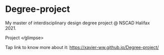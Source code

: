 # Degree-project
My master of interdisciplinary design degree project @ NSCAD Halifax 2021.

Project <⁄glimpse>


Tap link to know more about it: https://xavier-ww.github.io/Degree-project/
